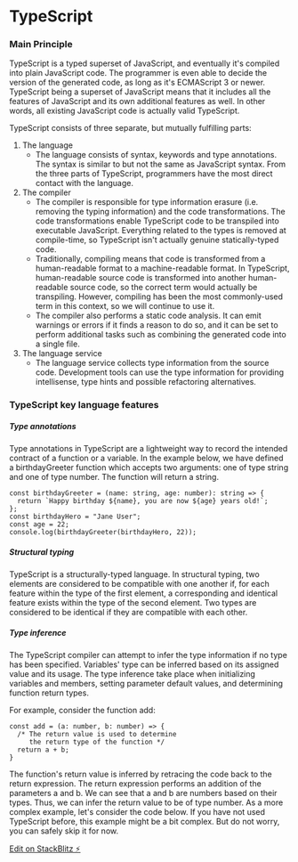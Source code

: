 # TypeScript

### Main Principle

TypeScript is a typed superset of JavaScript, and eventually it's compiled into plain JavaScript code. The programmer is even able to decide the version of the generated code, as long as it's ECMAScript 3 or newer. TypeScript being a superset of JavaScript means that it includes all the features of JavaScript and its own additional features as well. In other words, all existing JavaScript code is actually valid TypeScript.

TypeScript consists of three separate, but mutually fulfilling parts:
1. The language
    +   The language consists of syntax, keywords and type annotations. The syntax is similar to but not the same as JavaScript syntax. From the three parts of TypeScript, programmers have the most direct contact with the language.
2. The compiler
    + The compiler is responsible for type information erasure (i.e. removing the typing information) and the code transformations. The code transformations enable TypeScript code to be transpiled into executable JavaScript. Everything related to the types is removed at compile-time, so TypeScript isn't actually genuine statically-typed code.
    + Traditionally, compiling means that code is transformed from a human-readable format to a machine-readable format. In TypeScript, human-readable source code is transformed into another human-readable source code, so the correct term would actually be transpiling. However, compiling has been the most commonly-used term in this context, so we will continue to use it.
    + The compiler also performs a static code analysis. It can emit warnings or errors if it finds a reason to do so, and it can be set to perform additional tasks such as combining the generated code into a single file.
3. The language service
    + The language service collects type information from the source code. Development tools can use the type information for providing intellisense, type hints and possible refactoring alternatives.

### TypeScript key language features


##### Type annotations
Type annotations in TypeScript are a lightweight way to record the intended contract of a function or a variable. In the example below, we have defined a birthdayGreeter function which accepts two arguments: one of type string and one of type number. The function will return a string.
```
const birthdayGreeter = (name: string, age: number): string => {
  return `Happy birthday ${name}, you are now ${age} years old!`;
};
const birthdayHero = "Jane User";
const age = 22;
console.log(birthdayGreeter(birthdayHero, 22));
```
##### Structural typing
TypeScript is a structurally-typed language. In structural typing, two elements are considered to be compatible with one another if, for each feature within the type of the first element, a corresponding and identical feature exists within the type of the second element. Two types are considered to be identical if they are compatible with each other.

##### Type inference
The TypeScript compiler can attempt to infer the type information if no type has been specified. Variables' type can be inferred based on its assigned value and its usage. The type inference take place when initializing variables and members, setting parameter default values, and determining function return types.

For example, consider the function add:
```
const add = (a: number, b: number) => {
  /* The return value is used to determine
     the return type of the function */
  return a + b;
}
```
The function's return value is inferred by retracing the code back to the return expression. The return expression performs an addition of the parameters a and b. We can see that a and b are numbers based on their types. Thus, we can infer the return value to be of type number.
As a more complex example, let's consider the code below. If you have not used TypeScript before, this example might be a bit complex. But do not worry, you can safely skip it for now.

[Edit on StackBlitz ⚡️](https://stackblitz.com/edit/typescript-6ddfrd)